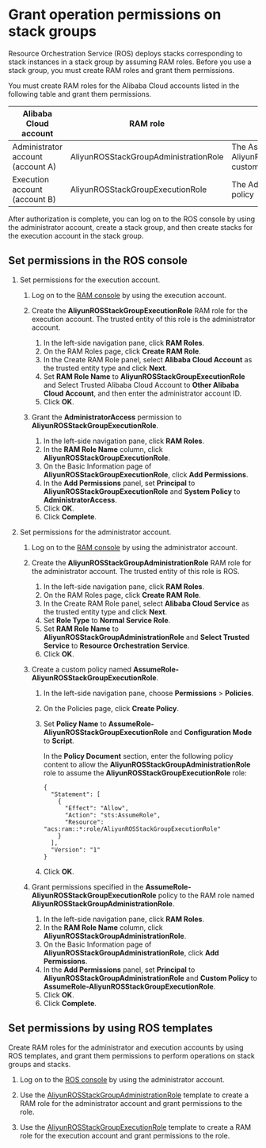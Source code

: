 # Grant operation permissions on stack groups

Resource Orchestration Service \(ROS\) deploys stacks corresponding to stack instances in a stack group by assuming RAM roles. Before you use a stack group, you must create RAM roles and grant them permissions.

You must create RAM roles for the Alibaba Cloud accounts listed in the following table and grant them permissions.

|Alibaba Cloud account|RAM role|Policy|
|---------------------|--------|------|
|Administrator account \(account A\)|AliyunROSStackGroupAdministrationRole|The AssumeRole-AliyunROSStackGroupExecutionRole custom policy|
|Execution account \(account B\)|AliyunROSStackGroupExecutionRole|The AdministratorAccess system policy|

After authorization is complete, you can log on to the ROS console by using the administrator account, create a stack group, and then create stacks for the execution account in the stack group.

## Set permissions in the ROS console

1.  Set permissions for the execution account.

    1.  Log on to the [RAM console](https://ram.console.aliyun.com/) by using the execution account.

    2.  Create the **AliyunROSStackGroupExecutionRole** RAM role for the execution account. The trusted entity of this role is the administrator account.

        1.  In the left-side navigation pane, click **RAM Roles**.
        2.  On the RAM Roles page, click **Create RAM Role**.
        3.  In the Create RAM Role panel, select **Alibaba Cloud Account** as the trusted entity type and click **Next**.
        4.  Set **RAM Role Name** to **AliyunROSStackGroupExecutionRole** and Select Trusted Alibaba Cloud Account to **Other Alibaba Cloud Account**, and then enter the administrator account ID.
        5.  Click **OK**.
    3.  Grant the **AdministratorAccess** permission to **AliyunROSStackGroupExecutionRole**.

        1.  In the left-side navigation pane, click **RAM Roles**.
        2.  In the **RAM Role Name** column, click **AliyunROSStackGroupExecutionRole**.
        3.  On the Basic Information page of **AliyunROSStackGroupExecutionRole**, click **Add Permissions**.
        4.  In the **Add Permissions** panel, set **Principal** to **AliyunROSStackGroupExecutionRole** and **System Policy** to **AdministratorAccess**.
        5.  Click **OK**.
        6.  Click **Complete**.
2.  Set permissions for the administrator account.

    1.  Log on to the [RAM console](https://ram.console.aliyun.com/) by using the administrator account.

    2.  Create the **AliyunROSStackGroupAdministrationRole** RAM role for the administrator account. The trusted entity of this role is ROS.

        1.  In the left-side navigation pane, click **RAM Roles**.
        2.  On the RAM Roles page, click **Create RAM Role**.
        3.  In the Create RAM Role panel, select **Alibaba Cloud Service** as the trusted entity type and click **Next**.
        4.  Set **Role Type** to **Normal Service Role**.
        5.  Set **RAM Role Name** to **AliyunROSStackGroupAdministrationRole** and **Select Trusted Service** to **Resource Orchestration Service**.
        6.  Click **OK**.
    3.  Create a custom policy named **AssumeRole-AliyunROSStackGroupExecutionRole**.

        1.  In the left-side navigation pane, choose **Permissions** \> **Policies**.
        2.  On the Policies page, click **Create Policy**.
        3.  Set **Policy Name** to **AssumeRole-AliyunROSStackGroupExecutionRole** and **Configuration Mode** to **Script**.

            In the **Policy Document** section, enter the following policy content to allow the **AliyunROSStackGroupAdministrationRole** role to assume the **AliyunROSStackGroupExecutionRole** role:

            ```
            {
              "Statement": [
                {
                  "Effect": "Allow",
                  "Action": "sts:AssumeRole",
                  "Resource": "acs:ram::*:role/AliyunROSStackGroupExecutionRole"
                }
              ],
              "Version": "1"
            }
            ```

        4.  Click **OK**.
    4.  Grant permissions specified in the **AssumeRole-AliyunROSStackGroupExecutionRole** policy to the RAM role named **AliyunROSStackGroupAdministrationRole**.

        1.  In the left-side navigation pane, click **RAM Roles**.
        2.  In the **RAM Role Name** column, click **AliyunROSStackGroupAdministrationRole**.
        3.  On the Basic Information page of **AliyunROSStackGroupAdministrationRole**, click **Add Permissions**.
        4.  In the **Add Permissions** panel, set **Principal** to **AliyunROSStackGroupAdministrationRole** and **Custom Policy** to **AssumeRole-AliyunROSStackGroupExecutionRole**.
        5.  Click **OK**.
        6.  Click **Complete**.

## Set permissions by using ROS templates

Create RAM roles for the administrator and execution accounts by using ROS templates, and grant them permissions to perform operations on stack groups and stacks.

1.  Log on to the [ROS console](http://ros.console.aliyun.com) by using the administrator account.

2.  Use the [AliyunROSStackGroupAdministrationRole](https://github.com/aliyun/ros-templates/blob/master/StackGroup/JSON/AliyunROSStackGroupAdministrationRole.json) template to create a RAM role for the administrator account and grant permissions to the role.

3.  Use the [AliyunROSStackGroupExecutionRole](https://github.com/aliyun/ros-templates/blob/master/StackGroup/JSON/AliyunROSStackGroupExecutionRole.json) template to create a RAM role for the execution account and grant permissions to the role.


